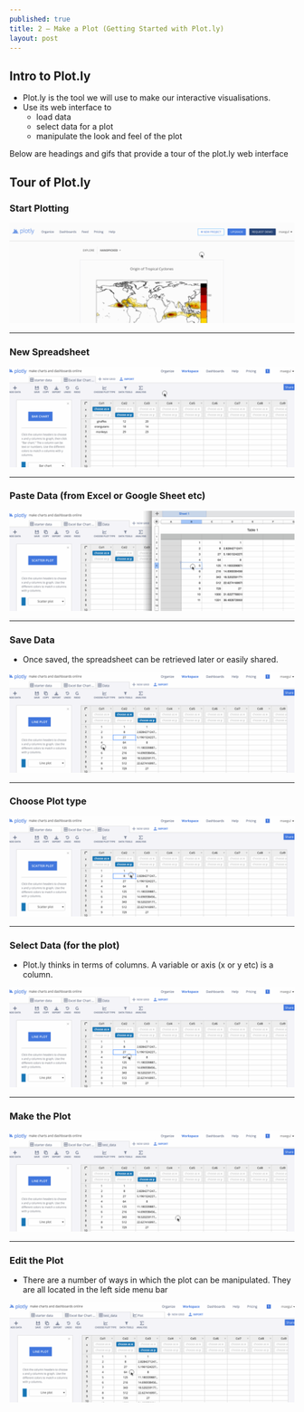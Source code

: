 ```yaml
---
published: true
title: 2 — Make a Plot (Getting Started with Plot.ly)
layout: post
---
```

## Intro to Plot.ly

* Plot.ly is the tool we will use to make our interactive visualisations.
* Use its web interface to 
    * load data
    * select data for a plot
    * manipulate the look and feel of the plot  

Below are headings and gifs that provide a tour of the plot.ly web interface


## Tour of Plot.ly



###  Start Plotting

![](https://raw.githubusercontent.com/dataviz-blog/dataviz-blog.github.io/master/gifs/plotly_tour_start_plotting.gif)


  
---



### New Spreadsheet

![](https://raw.githubusercontent.com/dataviz-blog/dataviz-blog.github.io/master/gifs/new_spreadsheet.gif)




---



### Paste Data (from Excel or Google Sheet etc)

![](https://raw.githubusercontent.com/dataviz-blog/dataviz-blog.github.io/master/gifs/paste_data.gif)




---



### Save Data

* Once saved, the spreadsheet can be retrieved later or easily shared.

![](https://raw.githubusercontent.com/dataviz-blog/dataviz-blog.github.io/master/gifs/save_data.gif)




---



### Choose Plot type

![](https://raw.githubusercontent.com/dataviz-blog/dataviz-blog.github.io/master/gifs/choose_plottype.gif)




---



### Select Data (for the plot)

* Plot.ly thinks in terms of columns.  A variable or axis (x or y etc) is a column.

![](https://raw.githubusercontent.com/dataviz-blog/dataviz-blog.github.io/master/gifs/select_data.gif)




---



### Make the Plot

![](https://raw.githubusercontent.com/dataviz-blog/dataviz-blog.github.io/master/gifs/make_plot.gif)




---



### Edit the Plot

* There are a number of ways in which the plot can be manipulated.  They are all located in the left side menu bar

![](https://raw.githubusercontent.com/dataviz-blog/dataviz-blog.github.io/master/gifs/edit_plot.gif)